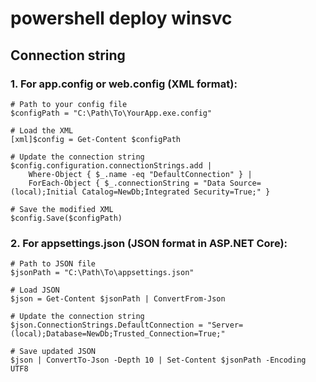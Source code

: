 # powershell deploy winsvc


## Connection string

### 1. For app.config or web.config (XML format):
```
# Path to your config file
$configPath = "C:\Path\To\YourApp.exe.config"

# Load the XML
[xml]$config = Get-Content $configPath

# Update the connection string
$config.configuration.connectionStrings.add |
    Where-Object { $_.name -eq "DefaultConnection" } |
    ForEach-Object { $_.connectionString = "Data Source=(local);Initial Catalog=NewDb;Integrated Security=True;" }

# Save the modified XML
$config.Save($configPath)
```


### 2. For appsettings.json (JSON format in ASP.NET Core):
```
# Path to JSON file
$jsonPath = "C:\Path\To\appsettings.json"

# Load JSON
$json = Get-Content $jsonPath | ConvertFrom-Json

# Update the connection string
$json.ConnectionStrings.DefaultConnection = "Server=(local);Database=NewDb;Trusted_Connection=True;"

# Save updated JSON
$json | ConvertTo-Json -Depth 10 | Set-Content $jsonPath -Encoding UTF8
```

